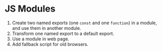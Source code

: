 # JS Modules

1. Create two named exports (one `const` and one `function`) in a module, and use them in another module.
2. Transform one named export to a default export.
3. Use a module in web page.
4. Add fallback script for old browsers.
